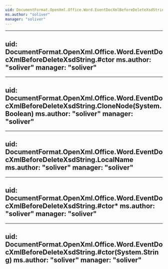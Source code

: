 ```yaml
---
uid: DocumentFormat.OpenXml.Office.Word.EventDocXmlBeforeDeleteXsdString
ms.author: "soliver"
manager: "soliver"
---
```


---
uid: DocumentFormat.OpenXml.Office.Word.EventDocXmlBeforeDeleteXsdString.#ctor
ms.author: "soliver"
manager: "soliver"
---

---
uid: DocumentFormat.OpenXml.Office.Word.EventDocXmlBeforeDeleteXsdString.CloneNode(System.Boolean)
ms.author: "soliver"
manager: "soliver"
---

---
uid: DocumentFormat.OpenXml.Office.Word.EventDocXmlBeforeDeleteXsdString.LocalName
ms.author: "soliver"
manager: "soliver"
---

---
uid: DocumentFormat.OpenXml.Office.Word.EventDocXmlBeforeDeleteXsdString.#ctor*
ms.author: "soliver"
manager: "soliver"
---

---
uid: DocumentFormat.OpenXml.Office.Word.EventDocXmlBeforeDeleteXsdString.#ctor(System.String)
ms.author: "soliver"
manager: "soliver"
---
